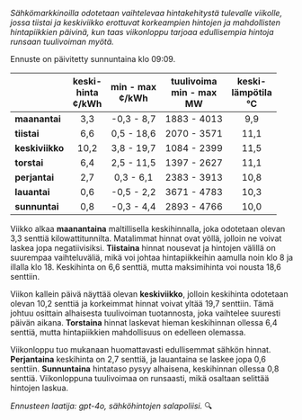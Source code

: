 *Sähkömarkkinoilla odotetaan vaihtelevaa hintakehitystä tulevalle viikolle, jossa tiistai ja keskiviikko erottuvat korkeampien hintojen ja mahdollisten hintapiikkien päivinä, kun taas viikonloppu tarjoaa edullisempia hintoja runsaan tuulivoiman myötä.*

Ennuste on päivitetty sunnuntaina klo 09:09.

|              | keski-<br>hinta<br>¢/kWh | min - max<br>¢/kWh | tuulivoima<br>min - max<br>MW | keski-<br>lämpötila<br>°C |
|:-------------|:----------------:|:----------------:|:-------------:|:-------------:|
| **maanantai** | 3,3              | -0,3 - 8,7       | 1883 - 4013   | 9,9           |
| **tiistai**   | 6,6              | 0,5 - 18,6       | 2070 - 3571   | 11,1          |
| **keskiviikko** | 10,2           | 3,8 - 19,7       | 1084 - 2399   | 11,5          |
| **torstai**   | 6,4              | 2,5 - 11,5       | 1397 - 2627   | 11,1          |
| **perjantai** | 2,7              | 0,3 - 6,1        | 2383 - 3913   | 10,8          |
| **lauantai**  | 0,6              | -0,5 - 2,2       | 3671 - 4783   | 10,3          |
| **sunnuntai** | 0,8              | -0,3 - 4,4       | 2893 - 4766   | 10,0          |

Viikko alkaa **maanantaina** maltillisella keskihinnalla, joka odotetaan olevan 3,3 senttiä kilowattitunnilta. Matalimmat hinnat ovat yöllä, jolloin ne voivat laskea jopa negatiivisiksi. **Tiistaina** hinnat nousevat ja hintojen välillä on suurempaa vaihteluväliä, mikä voi johtaa hintapiikkeihin aamulla noin klo 8 ja illalla klo 18. Keskihinta on 6,6 senttiä, mutta maksimihinta voi nousta 18,6 senttiin.

Viikon kallein päivä näyttää olevan **keskiviikko**, jolloin keskihinta odotetaan olevan 10,2 senttiä ja korkeimmat hinnat voivat yltää 19,7 senttiin. Tämä johtuu osittain alhaisesta tuulivoiman tuotannosta, joka vaihtelee suuresti päivän aikana. **Torstaina** hinnat laskevat hieman keskihinnan ollessa 6,4 senttiä, mutta hintapiikkien mahdollisuus on edelleen olemassa.

Viikonloppu tuo mukanaan huomattavasti edullisemmat sähkön hinnat. **Perjantaina** keskihinta on 2,7 senttiä, ja lauantaina se laskee jopa 0,6 senttiin. **Sunnuntaina** hintataso pysyy alhaisena, keskihinnan ollessa 0,8 senttiä. Viikonloppuna tuulivoimaa on runsaasti, mikä osaltaan selittää hintojen laskua.

*Ennusteen laatija: gpt-4o, sähköhintojen salapoliisi.* 🔍
